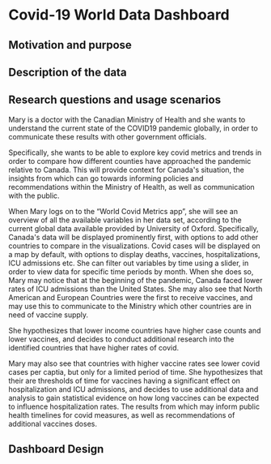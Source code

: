 # Covid-19 World Data Dashboard 

## Motivation and purpose


## Description of the data


## Research questions and usage scenarios

Mary is a doctor with the Canadian Ministry of Health and she wants to understand the current state of the COVID19 pandemic globally, in order to communicate these results with other government officials.

Specifically, she wants to be able to explore key covid metrics and trends in order to compare how different counties have approached the pandemic relative to Canada. This will provide context for Canada's situation, the insights from which can go towards informing policies and recommendations within the Ministry of Health, as well as communication with the public.

When Mary logs on to the “World Covid Metrics app”, she will see an overview of all the available variables in her data set, according to the current global data available provided by University of Oxford. Specifically, Canada's data will be displayed prominently first, with options to add other countries to compare in the visualizations. Covid cases will be displayed on a map by default, with options to display deaths, vaccines, hospitalizations, ICU admissions etc. She can filter out variables by time using a slider, in order to view data for specific time periods by month. When she does so, Mary may notice that at the beginning of the pandemic, Canada faced lower rates of ICU admissions than the United States. She may also see that North American and European Countries were the first to receive vaccines, and may use this to communicate to the Ministry which other countries are in need of vaccine supply. 

She hypothesizes that lower income countries have higher case counts and lower vaccines, and decides to conduct additional research into the identified countries that have higher rates of covid.

Mary may also see that countries with higher vaccine rates see lower covid cases per captia, but only for a limited period of time. She hypothesizes that their are thresholds of time for vaccines having a significant effect on hospitalization and ICU admissions, and decides to use additional data and analysis to gain statistical evidence on how long vaccines can be expected to influence hospitalization rates. The results from which may inform public health timelines for covid measures, as well as recommendations of additional vaccines doses.

## Dashboard Design

